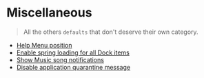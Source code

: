 # Miscellaneous

> All the others `defaults` that don't deserve their own category.

- [Help Menu position](./DevMode/readme.md)
- [Enable spring loading for all Dock items](./enable-spring-load-actions-on-all-items/readme.md)
- [Show Music song notifications](./userWantsPlaybackNotifications/readme.md)
- [Disable application quarantine message](./LSQuarantine/readme.md)
